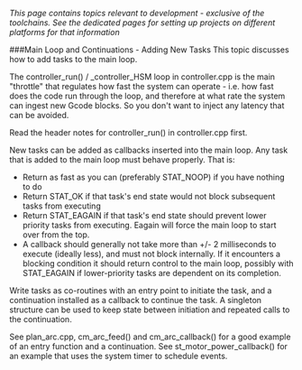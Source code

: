 _This page contains topics relevant to development - exclusive of the toolchains. See the dedicated pages for setting up projects on different platforms for that information_

###Main Loop and Continuations - Adding New Tasks
This topic discusses how to add tasks to the main loop.

The controller_run() / _controller_HSM loop in controller.cpp is the main "throttle" that regulates how fast the system can operate - i.e. how fast does the code run through the loop, and therefore at what rate the system can ingest new Gcode blocks. So you don't want to inject any latency that can be avoided. 

Read the header notes for controller_run() in controller.cpp first.

New tasks can be added as callbacks inserted into the main loop. Any task that is added to the main loop must behave properly. That is: 
- Return as fast as you can (preferably STAT_NOOP) if you have nothing to do
- Return STAT_OK if that task's end state would not block subsequent tasks from executing
- Return STAT_EAGAIN if that task's end state should prevent lower priority tasks from executing. Eagain will force the main loop to start over from the top.
- A callback should generally not take more than +/- 2 milliseconds to execute (ideally less), and must not block internally. If it encounters a blocking condition it should return control to the main loop, possibly with STAT_EAGAIN if lower-priority tasks are dependent on its completion.

Write tasks as co-routines with an entry point to initiate the task, and a continuation installed as a callback to continue the task. A singleton structure can be used to keep state between initiation and repeated calls to the continuation. 

See plan_arc.cpp, cm_arc_feed() and cm_arc_callback() for a good example of an entry function and a continuation. See st_motor_power_callback() for an example that uses the system timer to schedule events.
